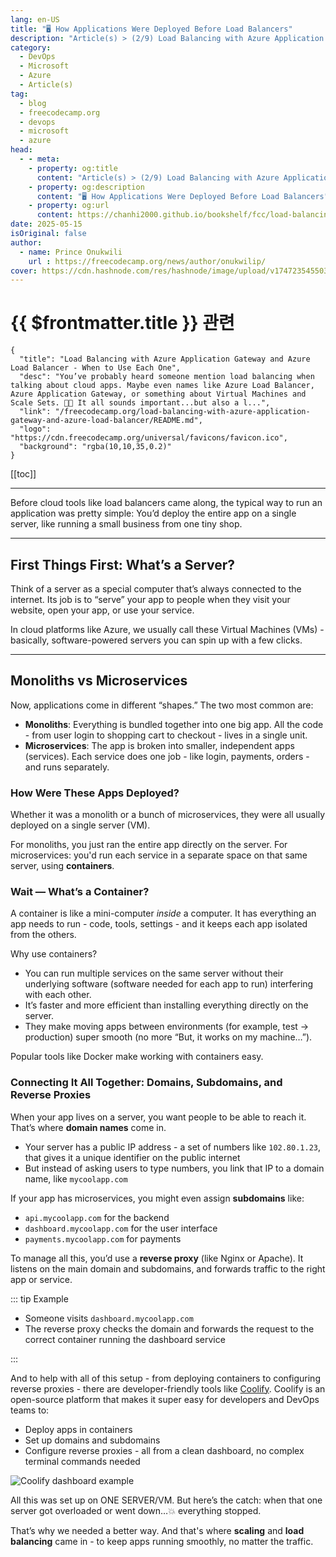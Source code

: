 ```yaml
---
lang: en-US
title: "🖥️ How Applications Were Deployed Before Load Balancers"
description: "Article(s) > (2/9) Load Balancing with Azure Application Gateway and Azure Load Balancer - When to Use Each One"
category:
  - DevOps
  - Microsoft
  - Azure
  - Article(s)
tag:
  - blog
  - freecodecamp.org
  - devops
  - microsoft
  - azure
head:
  - - meta:
    - property: og:title
      content: "Article(s) > (2/9) Load Balancing with Azure Application Gateway and Azure Load Balancer - When to Use Each One"
    - property: og:description
      content: "🖥️ How Applications Were Deployed Before Load Balancers"
    - property: og:url
      content: https://chanhi2000.github.io/bookshelf/fcc/load-balancing-with-azure-application-gateway-and-azure-load-balancer/how-applications-were-deployed-before-load-balancers.html
date: 2025-05-15
isOriginal: false
author:
  - name: Prince Onukwili
    url : https://freecodecamp.org/news/author/onukwilip/
cover: https://cdn.hashnode.com/res/hashnode/image/upload/v1747235455030/cb82bfb4-8d7b-47e5-ab31-126906f60b40.png
---
```


# {{ $frontmatter.title }} 관련

```component VPCard
{
  "title": "Load Balancing with Azure Application Gateway and Azure Load Balancer - When to Use Each One",
  "desc": "You’ve probably heard someone mention load balancing when talking about cloud apps. Maybe even names like Azure Load Balancer, Azure Application Gateway, or something about Virtual Machines and Scale Sets. 😵‍💫 It all sounds important...but also a l...",
  "link": "/freecodecamp.org/load-balancing-with-azure-application-gateway-and-azure-load-balancer/README.md",
  "logo": "https://cdn.freecodecamp.org/universal/favicons/favicon.ico",
  "background": "rgba(10,10,35,0.2)"
}
```

[[toc]]

---

<SiteInfo
  name="Load Balancing with Azure Application Gateway and Azure Load Balancer - When to Use Each One"
  desc="You’ve probably heard someone mention load balancing when talking about cloud apps. Maybe even names like Azure Load Balancer, Azure Application Gateway, or something about Virtual Machines and Scale Sets. 😵‍💫 It all sounds important...but also a l..."
  url="https://freecodecamp.org/news/load-balancing-with-azure-application-gateway-and-azure-load-balancer#heading-how-applications-were-deployed-before-load-balancers"
  logo="https://cdn.freecodecamp.org/universal/favicons/favicon.ico"
  preview="https://cdn.hashnode.com/res/hashnode/image/upload/v1747235455030/cb82bfb4-8d7b-47e5-ab31-126906f60b40.png"/>

Before cloud tools like load balancers came along, the typical way to run an application was pretty simple: You’d deploy the entire app on a single server, like running a small business from one tiny shop.

---

## First Things First: What’s a Server?

Think of a server as a special computer that’s always connected to the internet. Its job is to “serve” your app to people when they visit your website, open your app, or use your service.

In cloud platforms like Azure, we usually call these Virtual Machines (VMs) - basically, software-powered servers you can spin up with a few clicks.

---

## Monoliths vs Microservices

Now, applications come in different “shapes.” The two most common are:

- **Monoliths**: Everything is bundled together into one big app. All the code - from user login to shopping cart to checkout - lives in a single unit.
- **Microservices**: The app is broken into smaller, independent apps (services). Each service does one job - like login, payments, orders - and runs separately.

### How Were These Apps Deployed?

Whether it was a monolith or a bunch of microservices, they were all usually deployed on a single server (VM).

For monoliths, you just ran the entire app directly on the server. For microservices: you'd run each service in a separate space on that same server, using **containers**.

### Wait — What’s a Container?

A container is like a mini-computer *inside* a computer. It has everything an app needs to run - code, tools, settings - and it keeps each app isolated from the others.

Why use containers?

- You can run multiple services on the same server without their underlying software (software needed for each app to run) interfering with each other.
- It’s faster and more efficient than installing everything directly on the server.
- They make moving apps between environments (for example, test → production) super smooth (no more “But, it works on my machine…”).

Popular tools like Docker make working with containers easy.

### Connecting It All Together: Domains, Subdomains, and Reverse Proxies

When your app lives on a server, you want people to be able to reach it. That’s where **domain names** come in.

- Your server has a public IP address - a set of numbers like `102.80.1.23`, that gives it a unique identifier on the public internet
- But instead of asking users to type numbers, you link that IP to a domain name, like `mycoolapp.com`

If your app has microservices, you might even assign **subdomains** like:

- `api.mycoolapp.com` for the backend
- `dashboard.mycoolapp.com` for the user interface
- `payments.mycoolapp.com` for payments

To manage all this, you’d use a **reverse proxy** (like Nginx or Apache). It listens on the main domain and subdomains, and forwards traffic to the right app or service.

::: tip Example

- Someone visits `dashboard.mycoolapp.com`
- The reverse proxy checks the domain and forwards the request to the correct container running the dashboard service

:::

And to help with all of this setup - from deploying containers to configuring reverse proxies - there are developer-friendly tools like [<VPIcon icon="fas fa-globe"/>Coolify](https://coolify.io). Coolify is an open-source platform that makes it super easy for developers and DevOps teams to:

- Deploy apps in containers
- Set up domains and subdomains
- Configure reverse proxies - all from a clean dashboard, no complex terminal commands needed

![Coolify dashboard example](https://cdn.hashnode.com/res/hashnode/image/upload/v1746979943646/a6525a09-f44a-4e00-a945-7bded3483b0d.jpeg)

All this was set up on ONE SERVER/VM. But here’s the catch: when that one server got overloaded or went down…💥 everything stopped.

That’s why we needed a better way. And that's where **scaling** and **load balancing** came in - to keep apps running smoothly, no matter the traffic.
